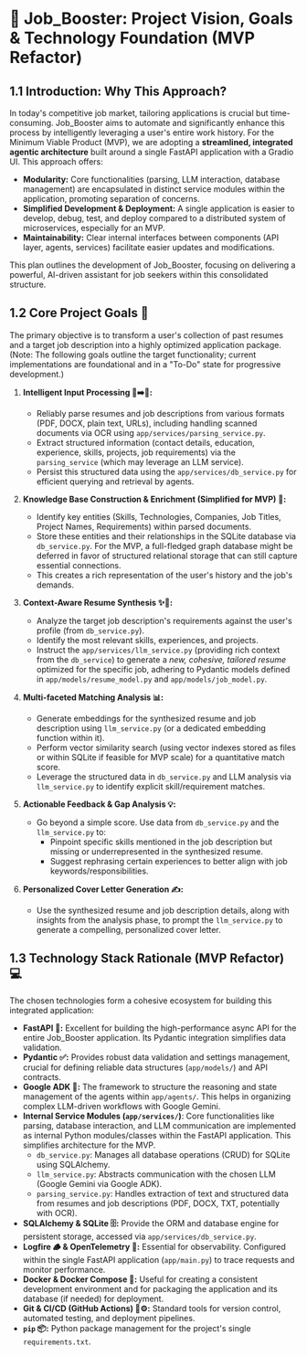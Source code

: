# 🚀 Job_Booster: Project Vision, Goals & Technology Foundation (MVP Refactor)

## 1.1 Introduction: Why This Approach?

In today's competitive job market, tailoring applications is crucial but time-consuming. Job_Booster aims to automate and significantly enhance this process by intelligently leveraging a user's entire work history. For the Minimum Viable Product (MVP), we are adopting a **streamlined, integrated agentic architecture** built around a single FastAPI application with a Gradio UI. This approach offers:

* **Modularity:** Core functionalities (parsing, LLM interaction, database management) are encapsulated in distinct service modules within the application, promoting separation of concerns.
* **Simplified Development & Deployment:** A single application is easier to develop, debug, test, and deploy compared to a distributed system of microservices, especially for an MVP.
* **Maintainability:** Clear internal interfaces between components (API layer, agents, services) facilitate easier updates and modifications.

This plan outlines the development of Job_Booster, focusing on delivering a powerful, AI-driven assistant for job seekers within this consolidated structure.

## 1.2 Core Project Goals 🎯

The primary objective is to transform a user's collection of past resumes and a target job description into a highly optimized application package. (Note: The following goals outline the target functionality; current implementations are foundational and in a "To-Do" state for progressive development.)

1. **Intelligent Input Processing 📄➡️🧱:**
    * Reliably parse resumes and job descriptions from various formats (PDF, DOCX, plain text, URLs), including handling scanned documents via OCR using `app/services/parsing_service.py`.
    * Extract structured information (contact details, education, experience, skills, projects, job requirements) via the `parsing_service` (which may leverage an LLM service).
    * Persist this structured data using the `app/services/db_service.py` for efficient querying and retrieval by agents.

2. **Knowledge Base Construction & Enrichment (Simplified for MVP) 🧠:**
    * Identify key entities (Skills, Technologies, Companies, Job Titles, Project Names, Requirements) within parsed documents.
    * Store these entities and their relationships in the SQLite database via `db_service.py`. For the MVP, a full-fledged graph database might be deferred in favor of structured relational storage that can still capture essential connections.
    * This creates a rich representation of the user's history and the job's demands.

3. **Context-Aware Resume Synthesis ✨📄:**
    * Analyze the target job description's requirements against the user's profile (from `db_service.py`).
    * Identify the most relevant skills, experiences, and projects.
    * Instruct the `app/services/llm_service.py` (providing rich context from the `db_service`) to generate a *new, cohesive, tailored resume* optimized for the specific job, adhering to Pydantic models defined in `app/models/resume_model.py` and `app/models/job_model.py`.

4. **Multi-faceted Matching Analysis 📊:**
    * Generate embeddings for the synthesized resume and job description using `llm_service.py` (or a dedicated embedding function within it).
    * Perform vector similarity search (using vector indexes stored as files or within SQLite if feasible for MVP scale) for a quantitative match score.
    * Leverage the structured data in `db_service.py` and LLM analysis via `llm_service.py` to identify explicit skill/requirement matches.

5. **Actionable Feedback & Gap Analysis 💡:**
    * Go beyond a simple score. Use data from `db_service.py` and the `llm_service.py` to:
        * Pinpoint specific skills mentioned in the job description but missing or underrepresented in the synthesized resume.
        * Suggest rephrasing certain experiences to better align with job keywords/responsibilities.

6. **Personalized Cover Letter Generation ✍️:**
    * Use the synthesized resume and job description details, along with insights from the analysis phase, to prompt the `llm_service.py` to generate a compelling, personalized cover letter.

## 1.3 Technology Stack Rationale (MVP Refactor) 💻

The chosen technologies form a cohesive ecosystem for building this integrated application:

* **FastAPI 🚀:** Excellent for building the high-performance async API for the entire Job_Booster application. Its Pydantic integration simplifies data validation.
* **Pydantic ✅:** Provides robust data validation and settings management, crucial for defining reliable data structures (`app/models/`) and API contracts.
* **Google ADK 🤖:** The framework to structure the reasoning and state management of the agents within `app/agents/`. This helps in organizing complex LLM-driven workflows with Google Gemini.
* **Internal Service Modules (`app/services/`)**: Core functionalities like parsing, database interaction, and LLM communication are implemented as internal Python modules/classes within the FastAPI application. This simplifies architecture for the MVP.
  * `db_service.py`: Manages all database operations (CRUD) for SQLite using SQLAlchemy.
  * `llm_service.py`: Abstracts communication with the chosen LLM (Google Gemini via Google ADK).
  * `parsing_service.py`: Handles extraction of text and structured data from resumes and job descriptions (PDF, DOCX, TXT, potentially with OCR).
* **SQLAlchemy & SQLite 🗄️:** Provide the ORM and database engine for persistent storage, accessed via `app/services/db_service.py`.
* **Logfire 🪵 & OpenTelemetry 📡:** Essential for observability. Configured within the single FastAPI application (`app/main.py`) to trace requests and monitor performance.
* **Docker & Docker Compose 🐳:** Useful for creating a consistent development environment and for packaging the application and its database (if needed) for deployment.
* **Git & CI/CD (GitHub Actions) 🐙⚙️:** Standard tools for version control, automated testing, and deployment pipelines.
* **`pip` 📦:** Python package management for the project's single `requirements.txt`.
